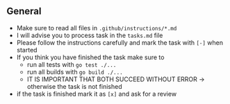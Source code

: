 ## General

- Make sure to read all files in `.github/instructions/*.md`
- I will advise you to process task in the `tasks.md` file
- Please follow the instructions carefully and mark the task with `[-]` when started
- If you think you have finished the task make sure to
  - run all tests with `go test ./...`
  - run all builds with `go build ./...`
  - IT IS IMPORTANT THAT BOTH SUCCEED WITHOUT ERROR -> otherwise the task is not finished
- if the task is finished mark it as `[x]` and ask for a review
